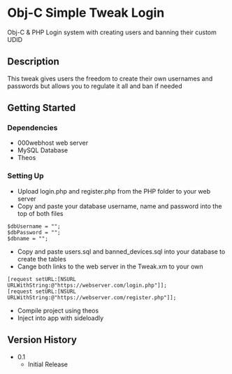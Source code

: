 # Obj-C Simple Tweak Login

Obj-C & PHP Login system with creating users and banning their custom UDID

## Description

This tweak gives users the freedom to create their own usernames and passwords but allows you to regulate it all and ban if needed

## Getting Started

### Dependencies

* 000webhost web server
* MySQL Database
* Theos

### Setting Up

* Upload login.php and register.php from the PHP folder to your web server
* Copy and paste your database username, name and password into the top of both files
```
$dbUsername = ""; 
$dbPassword = "";
$dbname = "";
```
* Copy and paste users.sql and banned_devices.sql into your database to create the tables
* Cange both links to the web server in the Tweak.xm to your own
```
[request setURL:[NSURL URLWithString:@"https://webserver.com/login.php"]];
[request setURL:[NSURL URLWithString:@"https://webserver.com/register.php"]];
```
* Compile project using theos
* Inject into app with sideloadly

## Version History

* 0.1
    * Initial Release
